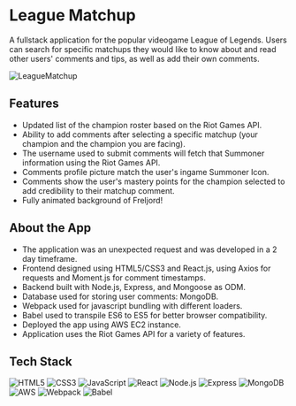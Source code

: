 # League Matchup

A fullstack application for the popular videogame League of Legends. Users can search for specific matchups they would like to know about and read other users' comments and tips, as well as add their own comments.



![LeagueMatchup](https://live.staticflickr.com/65535/51888010275_e3141c89f9_h.jpg)

## Features
- Updated list of the champion roster based on the Riot Games API.
- Ability to add comments after selecting a specific matchup (your champion and the champion you are facing).
- The username used to submit comments will fetch that Summoner information using the Riot Games API.
- Comments profile picture match the user's ingame Summoner Icon.
- Comments show the user's mastery points for the champion selected to add credibility to their matchup comment.
- Fully animated background of Freljord!

## About the App
- The application was an unexpected request and was developed in a 2 day timeframe.
- Frontend designed using HTML5/CSS3 and React.js, using Axios for requests and Moment.js for comment timestamps.
- Backend built with Node.js, Express, and Mongoose as ODM.
- Database used for storing user comments: MongoDB.
- Webpack used for javascript bundling with different loaders.
- Babel used to transpile ES6 to ES5 for better browser compatibility.
- Deployed the app using AWS EC2 instance.
- Application uses the Riot Games API for a variety of features.

## Tech Stack
![HTML5](https://img.shields.io/badge/HTML5-E34F26?style=for-the-badge&logo=html5&logoColor=white)
![CSS3](https://img.shields.io/badge/CSS3-1572B6?style=for-the-badge&logo=css3&logoColor=white)
![JavaScript](https://img.shields.io/badge/JavaScript-323330?style=for-the-badge&logo=javascript&logoColor=F7DF1E)
![React](https://img.shields.io/badge/React-20232A?style=for-the-badge&logo=react&logoColor=61DAFB)
![Node.js](https://img.shields.io/badge/Node.js-339933?style=for-the-badge&logo=nodedotjs&logoColor=white)
![Express](https://img.shields.io/badge/Express.js-000000?style=for-the-badge&logo=express&logoColor=white)
![MongoDB](https://img.shields.io/badge/MongoDB-4EA94B?style=for-the-badge&logo=mongodb&logoColor=white)
![AWS](https://img.shields.io/badge/Amazon_AWS-FF9900?style=for-the-badge&logo=amazonaws&logoColor=white)
![Webpack](https://img.shields.io/badge/Webpack-8DD6F9?style=for-the-badge&logo=Webpack&logoColor=white)
![Babel](https://img.shields.io/badge/Babel-F9DC3E?style=for-the-badge&logo=babel&logoColor=white)
